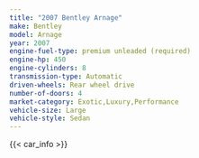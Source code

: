 ```yaml
---
title: "2007 Bentley Arnage"
make: Bentley
model: Arnage
year: 2007
engine-fuel-type: premium unleaded (required)
engine-hp: 450
engine-cylinders: 8
transmission-type: Automatic
driven-wheels: Rear wheel drive
number-of-doors: 4
market-category: Exotic,Luxury,Performance
vehicle-size: Large
vehicle-style: Sedan
---
```


{{< car_info >}}
